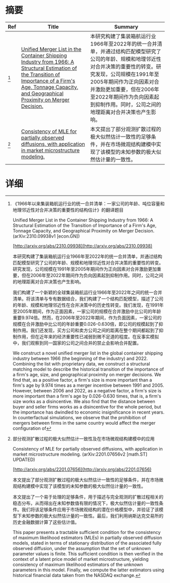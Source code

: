 # 摘要

| Ref | Title | Summary |
| --- | --- | --- |
| [^1] | [Unified Merger List in the Container Shipping Industry from 1966: A Structural Estimation of the Transition of Importance of a Firm's Age, Tonnage Capacity, and Geographical Proximity on Merger Decision.](http://arxiv.org/abs/2310.09938) | 本研究构建了集装箱航运行业1966年至2022年的统一合并清单，并通过结构匹配模型研究了公司的年龄、规模和地理邻近性对合并决策的重要性的转变。研究发现，公司规模在1991年至2005年期间作为正向因素对合并激励更加重要，但在2006年至2022年期间作为负向因素起到抑制作用。同时，公司之间的地理距离对合并决策也产生影响。 |
| [^2] | [Consistency of MLE for partially observed diffusions, with application in market microstructure modeling.](http://arxiv.org/abs/2201.07656) | 本文提出了部分观测扩散过程的极大似然估计一致性的足够条件，并在市场微观结构建模中实现了该模型的未知参数的极大似然估计量的一致性。 |

# 详细

[^1]: 《1966年以来集装箱航运行业的统一合并清单：一家公司的年龄、吨位容量和地理邻近性对合并决策的重要性的结构估计》的翻译题目

    Unified Merger List in the Container Shipping Industry from 1966: A Structural Estimation of the Transition of Importance of a Firm's Age, Tonnage Capacity, and Geographical Proximity on Merger Decision. (arXiv:2310.09938v1 [econ.GN])

    [http://arxiv.org/abs/2310.09938](http://arxiv.org/abs/2310.09938)

    本研究构建了集装箱航运行业1966年至2022年的统一合并清单，并通过结构匹配模型研究了公司的年龄、规模和地理邻近性对合并决策的重要性的转变。研究发现，公司规模在1991年至2005年期间作为正向因素对合并激励更加重要，但在2006年至2022年期间作为负向因素起到抑制作用。同时，公司之间的地理距离对合并决策也产生影响。

    

    我们构建了一个新颖的全球集装箱航运行业1966年至2022年之间的统一合并清单。将该清单与专有数据结合，我们构建了一个结构匹配模型，描述了公司的年龄、规模和地理邻近性在合并决策中的历史性转变。我们发现，在1991年至2005年期间，作为正面因素，一家公司的规模在合并激励中比公司的年龄重要9.974倍。然而，在2006年至2022年期间，作为负面因素，一家公司的规模在合并激励中比公司的年龄重要0.026-0.630倍，即公司的规模起到了抑制作用。我们还发现，买方公司和卖方公司之间的距离在整个期间都起到了抑制作用，但在近年来的经济重要性已减弱到微不足道的程度。在反事实模拟中，我们观察到同一国家的公司之间合并的禁止会影响合并配置。

    We construct a novel unified merger list in the global container shipping industry between 1966 (the beginning of the industry) and 2022. Combining the list with proprietary data, we construct a structural matching model to describe the historical transition of the importance of a firm's age, size, and geographical proximity on merger decisions. We find that, as a positive factor, a firm's size is more important than a firm's age by 9.974 times as a merger incentive between 1991 and 2005. However, between 2006 and 2022, as a negative factor, a firm's size is more important than a firm's age by 0.026-0.630 times, that is, a firm's size works as a disincentive. We also find that the distance between buyer and seller firms works as a disincentive for the whole period, but the importance has dwindled to economic insignificance in recent years. In counterfactual simulations, we observe that the prohibition of mergers between firms in the same country would affect the merger configuration of
    
[^2]: 部分观测扩散过程的极大似然估计一致性及在市场微观结构建模中的应用

    Consistency of MLE for partially observed diffusions, with application in market microstructure modeling. (arXiv:2201.07656v2 [math.ST] UPDATED)

    [http://arxiv.org/abs/2201.07656](http://arxiv.org/abs/2201.07656)

    本文提出了部分观测扩散过程的极大似然估计一致性的足够条件，并在市场微观结构建模中实现了该模型的未知参数的极大似然估计量的一致性。

    

    本文提出了一个易于处理的足够条件，用于描述与完全观测的扩散过程相关的稳态分布，从而得出在未知参数值有限的情况下，极大似然估计量的一致性条件。我们将该足够条件应用于市场微观结构的潜在价格模型中，并验证了该模型下未知参数的极大似然估计量的一致性。最后，我们利用纳斯达克交易所的历史金融数据计算了这些估计值。

    This paper presents a tractable sufficient condition for the consistency of maximum likelihood estimators (MLEs) in partially observed diffusion models, stated in terms of stationary distribution of the associated fully observed diffusion, under the assumption that the set of unknown parameter values is finite. This sufficient condition is then verified in the context of a latent price model of market microstructure, yielding consistency of maximum likelihood estimators of the unknown parameters in this model. Finally, we compute the latter estimators using historical financial data taken from the NASDAQ exchange.
    

